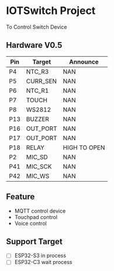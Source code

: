 # IOTSwitch Project

To Control Switch Device

## Hardware V0.5

| Pin | Target   | Announce     |
|-----|----------|--------------|
| P4  | NTC_R3   | NAN          |
| P5  | CURR_SEN | NAN          |
| P6  | NTC_R1   | NAN          |
| P7  | TOUCH    | NAN          |
| P8  | WS2812   | NAN          |
| P13 | BUZZER   | NAN          |
| P16 | OUT_PORT | NAN          |
| P17 | OUT_PORT | NAN          |
| P18 | RELAY    | HIGH TO OPEN |
| P2  | MIC_SD   | NAN          |
| P41 | MIC_SCK  | NAN          |
| P42 | MIC_WS   | NAN          |

## Feature
* MQTT control device
* Touchpad control
* Voice control

## Support Target
* [ ] ESP32-S3 in process
* [ ] ESP32-C3 wait process
